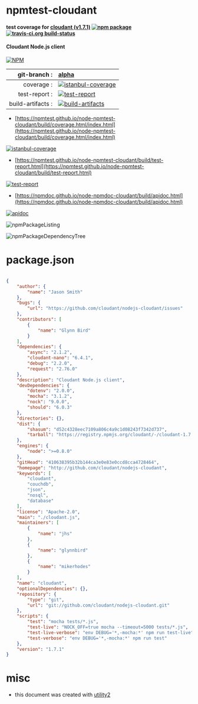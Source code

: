 # npmtest-cloudant

#### test coverage for  [cloudant (v1.7.1)](http://github.com/cloudant/nodejs-cloudant)  [![npm package](https://img.shields.io/npm/v/npmtest-cloudant.svg?style=flat-square)](https://www.npmjs.org/package/npmtest-cloudant) [![travis-ci.org build-status](https://api.travis-ci.org/npmtest/node-npmtest-cloudant.svg)](https://travis-ci.org/npmtest/node-npmtest-cloudant)

#### Cloudant Node.js client

[![NPM](https://nodei.co/npm/cloudant.png?downloads=true&downloadRank=true&stars=true)](https://www.npmjs.com/package/cloudant)

| git-branch : | [alpha](https://github.com/npmtest/node-npmtest-cloudant/tree/alpha)|
|--:|:--|
| coverage : | [![istanbul-coverage](https://npmtest.github.io/node-npmtest-cloudant/build/coverage.badge.svg)](https://npmtest.github.io/node-npmtest-cloudant/build/coverage.html/index.html)|
| test-report : | [![test-report](https://npmtest.github.io/node-npmtest-cloudant/build/test-report.badge.svg)](https://npmtest.github.io/node-npmtest-cloudant/build/test-report.html)|
| build-artifacts : | [![build-artifacts](https://npmtest.github.io/node-npmtest-cloudant/glyphicons_144_folder_open.png)](https://github.com/npmtest/node-npmtest-cloudant/tree/gh-pages/build)|

- [https://npmtest.github.io/node-npmtest-cloudant/build/coverage.html/index.html](https://npmtest.github.io/node-npmtest-cloudant/build/coverage.html/index.html)

[![istanbul-coverage](https://npmtest.github.io/node-npmtest-cloudant/build/screenCapture.buildCi.browser.%252Ftmp%252Fbuild%252Fcoverage.lib.html.png)](https://npmtest.github.io/node-npmtest-cloudant/build/coverage.html/index.html)

- [https://npmtest.github.io/node-npmtest-cloudant/build/test-report.html](https://npmtest.github.io/node-npmtest-cloudant/build/test-report.html)

[![test-report](https://npmtest.github.io/node-npmtest-cloudant/build/screenCapture.buildCi.browser.%252Ftmp%252Fbuild%252Ftest-report.html.png)](https://npmtest.github.io/node-npmtest-cloudant/build/test-report.html)

- [https://npmdoc.github.io/node-npmdoc-cloudant/build/apidoc.html](https://npmdoc.github.io/node-npmdoc-cloudant/build/apidoc.html)

[![apidoc](https://npmdoc.github.io/node-npmdoc-cloudant/build/screenCapture.buildCi.browser.%252Ftmp%252Fbuild%252Fapidoc.html.png)](https://npmdoc.github.io/node-npmdoc-cloudant/build/apidoc.html)

![npmPackageListing](https://npmtest.github.io/node-npmtest-cloudant/build/screenCapture.npmPackageListing.svg)

![npmPackageDependencyTree](https://npmtest.github.io/node-npmtest-cloudant/build/screenCapture.npmPackageDependencyTree.svg)



# package.json

```json

{
    "author": {
        "name": "Jason Smith"
    },
    "bugs": {
        "url": "https://github.com/cloudant/nodejs-cloudant/issues"
    },
    "contributors": [
        {
            "name": "Glynn Bird"
        }
    ],
    "dependencies": {
        "async": "2.1.2",
        "cloudant-nano": "6.4.1",
        "debug": "2.2.0",
        "request": "2.76.0"
    },
    "description": "Cloudant Node.js client",
    "devDependencies": {
        "dotenv": "2.0.0",
        "mocha": "3.1.2",
        "nock": "9.0.0",
        "should": "6.0.3"
    },
    "directories": {},
    "dist": {
        "shasum": "d52c4328eec7109a806c4a9c1d08243f7342d737",
        "tarball": "https://registry.npmjs.org/cloudant/-/cloudant-1.7.1.tgz"
    },
    "engines": {
        "node": ">=0.8.0"
    },
    "gitHead": "410638395b32b144ca3e0e83e0ccd8cca4728464",
    "homepage": "http://github.com/cloudant/nodejs-cloudant",
    "keywords": [
        "cloudant",
        "couchdb",
        "json",
        "nosql",
        "database"
    ],
    "license": "Apache-2.0",
    "main": "./cloudant.js",
    "maintainers": [
        {
            "name": "jhs"
        },
        {
            "name": "glynnbird"
        },
        {
            "name": "mikerhodes"
        }
    ],
    "name": "cloudant",
    "optionalDependencies": {},
    "repository": {
        "type": "git",
        "url": "git://github.com/cloudant/nodejs-cloudant.git"
    },
    "scripts": {
        "test": "mocha tests/*.js",
        "test-live": "NOCK_OFF=true mocha --timeout=5000 tests/*.js",
        "test-live-verbose": "env DEBUG='*,-mocha:*' npm run test-live",
        "test-verbose": "env DEBUG='*,-mocha:*' npm run test"
    },
    "version": "1.7.1"
}
```



# misc
- this document was created with [utility2](https://github.com/kaizhu256/node-utility2)
